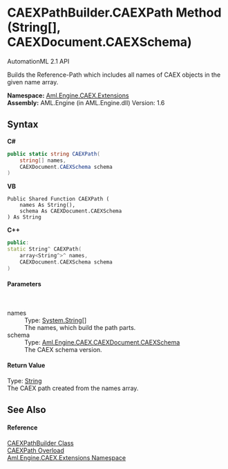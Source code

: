 # CAEXPathBuilder.CAEXPath Method (String[], CAEXDocument.CAEXSchema)
AutomationML 2.1 API 

Builds the Reference-Path which includes all names of CAEX objects in the given name array.

**Namespace:**&nbsp;<a href="N_Aml_Engine_CAEX_Extensions">Aml.Engine.CAEX.Extensions</a><br />**Assembly:**&nbsp;AML.Engine (in AML.Engine.dll) Version: 1.6

## Syntax

**C#**<br />
``` C#
public static string CAEXPath(
	string[] names,
	CAEXDocument.CAEXSchema schema
)
```

**VB**<br />
``` VB
Public Shared Function CAEXPath ( 
	names As String(),
	schema As CAEXDocument.CAEXSchema
) As String
```

**C++**<br />
``` C++
public:
static String^ CAEXPath(
	array<String^>^ names, 
	CAEXDocument.CAEXSchema schema
)
```


#### Parameters
&nbsp;<dl><dt>names</dt><dd>Type: <a href="https://docs.microsoft.com/dotnet/api/system.string" target="_parent" rel="noopener noreferrer">System.String</a>[]<br />The names, which build the path parts.</dd><dt>schema</dt><dd>Type: <a href="T_Aml_Engine_CAEX_CAEXDocument_CAEXSchema">Aml.Engine.CAEX.CAEXDocument.CAEXSchema</a><br />The CAEX schema version.</dd></dl>

#### Return Value
Type: <a href="https://docs.microsoft.com/dotnet/api/system.string" target="_parent" rel="noopener noreferrer">String</a><br />The CAEX path created from the names array.

## See Also


#### Reference
<a href="T_Aml_Engine_CAEX_Extensions_CAEXPathBuilder">CAEXPathBuilder Class</a><br /><a href="Overload_Aml_Engine_CAEX_Extensions_CAEXPathBuilder_CAEXPath">CAEXPath Overload</a><br /><a href="N_Aml_Engine_CAEX_Extensions">Aml.Engine.CAEX.Extensions Namespace</a><br />